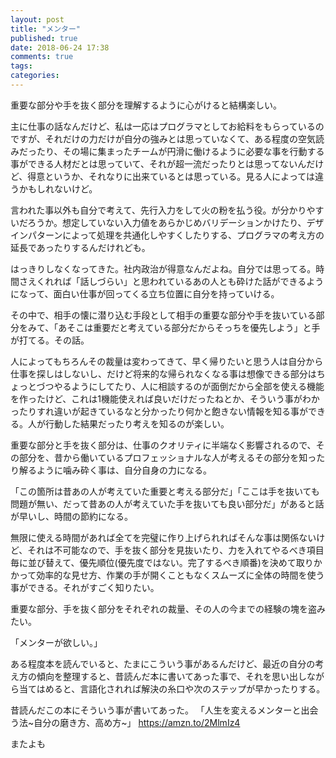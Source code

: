 ```yaml
---
layout: post
title: "メンター"
published: true
date: 2018-06-24 17:38
comments: true
tags: 
categories: 
---
```


重要な部分や手を抜く部分を理解するように心がけると結構楽しい。

主に仕事の話なんだけど、私は一応はプログラマとしてお給料をもらっているのですが、それだけの力だけが自分の強みとは思っていなくて、ある程度の空気読みだったり、その場に集まったチームが円滑に働けるように必要な事を行動する事ができる人材だとは思っていて、それが超一流だったりとは思ってないんだけど、得意というか、それなりに出来ているとは思っている。見る人によっては違うかもしれないけど。

言われた事以外も自分で考えて、先行入力をして火の粉を払う役。が分かりやすいだろうか。想定していない入力値をあらかじめバリデーションかけたり、デザインパターンによって処理を共通化しやすくしたりする、プログラマの考え方の延長であったりするんだけれども。

はっきりしなくなってきた。社内政治が得意なんだよね。自分では思ってる。時間さえくれれば「話しづらい」と思われているあの人とも砕けた話ができるようになって、面白い仕事が回ってくる立ち位置に自分を持っていける。

その中で、相手の懐に潜り込む手段として相手の重要な部分や手を抜いている部分をみて、「あそこは重要だと考えている部分だからそっちを優先しよう」と手が打てる。その話。


人によってもちろんその裁量は変わってきて、早く帰りたいと思う人は自分から仕事を探しはしないし、だけど将来的な帰られなくなる事は想像できる部分はちょっとづつやるようにしてたり、人に相談するのが面倒だから全部を使える機能を作ったけど、これは1機能使えれば良いだけだったねとか、そういう事がわかったりすれ違いが起きているなと分かったり何かと飽きない情報を知る事ができる。人が行動した結果だったり考えを知るのが楽しい。


重要な部分と手を抜く部分は、仕事のクオリティに半端なく影響されるので、その部分を、昔から働いているプロフェッショナルな人が考えるその部分を知ったり解るように噛み砕く事は、自分自身の力になる。

「この箇所は昔あの人が考えていた重要と考える部分だ」「ここは手を抜いても問題が無い、だって昔あの人が考えていた手を抜いても良い部分だ」があると話が早いし、時間の節約になる。


無限に使える時間があれば全てを完璧に作り上げられればそんな事は関係ないけど、それは不可能なので、手を抜く部分を見抜いたり、力を入れてやるべき項目毎に並び替えて、優先順位(優先度ではない。完了するべき順番)を決めて取りかかって効率的な見せ方、作業の手が開くこともなくスムーズに全体の時間を使う事ができる。それがすごく知りたい。

重要な部分、手を抜く部分をそれぞれの裁量、その人の今までの経験の塊を盗みたい。


「メンターが欲しい。」

ある程度本を読んでいると、たまにこういう事があるんだけど、最近の自分の考え方の傾向を整理すると、昔読んだ本に書いてあった事で、それを思い出しながら当てはめると、言語化されれば解決の糸口や次のステップが早かったりする。


昔読んだこの本にそういう事が書いてあった。
「人生を変えるメンターと出会う法~自分の磨き方、高め方~」
https://amzn.to/2MlmIz4


またよも
